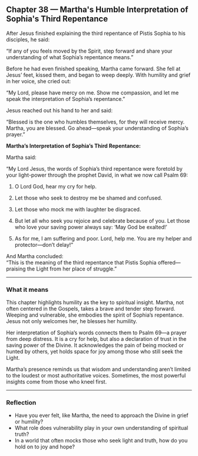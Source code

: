 ## Chapter 38 — Martha's Humble Interpretation of Sophia's Third Repentance

After Jesus finished explaining the third repentance of Pistis Sophia to his disciples, he said:

“If any of you feels moved by the Spirit, step forward and share your understanding of what Sophia’s repentance means.”

Before he had even finished speaking, Martha came forward. She fell at Jesus’ feet, kissed them, and began to weep deeply. With humility and grief in her voice, she cried out:

“My Lord, please have mercy on me. Show me compassion, and let me speak the interpretation of Sophia’s repentance.”

Jesus reached out his hand to her and said:

“Blessed is the one who humbles themselves, for they will receive mercy. Martha, you are blessed. Go ahead—speak your understanding of Sophia’s prayer.”

**Martha’s Interpretation of Sophia’s Third Repentance:**

Martha said:

“My Lord Jesus, the words of Sophia’s third repentance were foretold by your light-power through the prophet David, in what we now call Psalm 69:

1. O Lord God, hear my cry for help.

2. Let those who seek to destroy me be shamed and confused.

3. Let those who mock me with laughter be disgraced.

4. But let all who seek you rejoice and celebrate because of you. Let those who love your saving power always say: ‘May God be exalted!’

5. As for me, I am suffering and poor. Lord, help me. You are my helper and protector—don’t delay!”

And Martha concluded:  
“This is the meaning of the third repentance that Pistis Sophia offered—praising the Light from her place of struggle.”

---

### What it means

This chapter highlights humility as the key to spiritual insight. Martha, not often centered in the Gospels, takes a brave and tender step forward. Weeping and vulnerable, she embodies the spirit of Sophia’s repentance. Jesus not only welcomes her, he blesses her humility.

Her interpretation of Sophia’s words connects them to Psalm 69—a prayer from deep distress. It is a cry for help, but also a declaration of trust in the saving power of the Divine. It acknowledges the pain of being mocked or hunted by others, yet holds space for joy among those who still seek the Light.

Martha’s presence reminds us that wisdom and understanding aren’t limited to the loudest or most authoritative voices. Sometimes, the most powerful insights come from those who kneel first.

---

### Reflection

* Have you ever felt, like Martha, the need to approach the Divine in grief or humility?
* What role does vulnerability play in your own understanding of spiritual truth?
* In a world that often mocks those who seek light and truth, how do you hold on to joy and hope?
